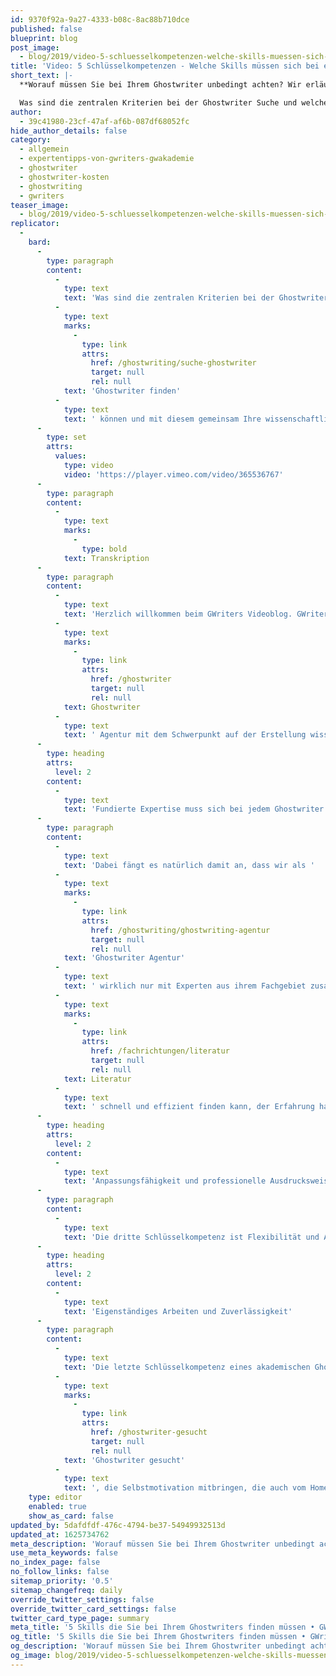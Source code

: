 ```yaml
---
id: 9370f92a-9a27-4333-b08c-8ac88b710dce
published: false
blueprint: blog
post_image:
  - blog/2019/video-5-schluesselkompetenzen-welche-skills-muessen-sich-bei-einem-ghostwriter-finden/fu__nf_schlu__sselkompetenzen_classic_thumbnail.jpg
title: 'Video: 5 Schlüsselkompetenzen - Welche Skills müssen sich bei einem Ghostwriter finden?'
short_text: |-
  **Worauf müssen Sie bei Ihrem Ghostwriter unbedingt achten? Wir erläutern Ihnen die wichtigsten Skills, die Sie bei der Ghostwriter Suche finden müssen.**

  Was sind die zentralen Kriterien bei der Ghostwriter Suche und welche Kompetenzen müssen sich unbedingt bei einem akademischen Ghostwriter finden? Hierzu zählen seine Fachkompetenz, seine Erfahrung im Umgang mit wissenschaftlicher Literatur, Anpassungsfähigkeit an Ihre Anforderungen, ein professioneller Ausdruck beim Schreiben und selbstverständlich seine Zuverlässigkeit und Selbständigkeit. Was es mit diesen Eigenschaften auf sich hat, erläutern wir hier genauer für Sie, damit auch Sie Ihren perfekten Ghostwriter finden können und mit diesem gemeinsam Ihre wissenschaftliche Arbeit zum Erfolg führen können...
author:
  - 39c41980-23cf-47af-af6b-087df68052fc
hide_author_details: false
category:
  - allgemein
  - expertentipps-von-gwriters-gwakademie
  - ghostwriter
  - ghostwriter-kosten
  - ghostwriting
  - gwriters
teaser_image:
  - blog/2019/video-5-schluesselkompetenzen-welche-skills-muessen-sich-bei-einem-ghostwriter-finden/fu__nf_schlu__sselkompetenzen_classic_thumbnail.jpg
replicator:
  -
    bard:
      -
        type: paragraph
        content:
          -
            type: text
            text: 'Was sind die zentralen Kriterien bei der Ghostwriter Suche und welche Kompetenzen müssen sich unbedingt bei einem akademischen Ghostwriter finden? Hierzu zählen seine Fachkompetenz, seine Erfahrung im Umgang mit wissenschaftlicher Literatur, Anpassungsfähigkeit an Ihre Anforderungen, ein professioneller Ausdruck beim Schreiben und selbstverständlich seine Zuverlässigkeit und Selbständigkeit. Was es mit diesen Eigenschaften auf sich hat, erläutern wir hier genauer für Sie, damit auch Sie Ihren perfekten '
          -
            type: text
            marks:
              -
                type: link
                attrs:
                  href: /ghostwriting/suche-ghostwriter
                  target: null
                  rel: null
            text: 'Ghostwriter finden'
          -
            type: text
            text: ' können und mit diesem gemeinsam Ihre wissenschaftliche Arbeit zum Erfolg führen können.'
      -
        type: set
        attrs:
          values:
            type: video
            video: 'https://player.vimeo.com/video/365536767'
      -
        type: paragraph
        content:
          -
            type: text
            marks:
              -
                type: bold
            text: Transkription
      -
        type: paragraph
        content:
          -
            type: text
            text: 'Herzlich willkommen beim GWriters Videoblog. GWriters ist eine professionelle '
          -
            type: text
            marks:
              -
                type: link
                attrs:
                  href: /ghostwriter
                  target: null
                  rel: null
            text: Ghostwriter
          -
            type: text
            text: ' Agentur mit dem Schwerpunkt auf der Erstellung wissenschaftlicher Texte. Heute haben wir das Thema "5 Schlüsselkompetenzen - diese Skills müssen sich bei einem professionellen Ghostwriter finden lassen". Wir schauen uns dazu einmal die fünf Schlüsselkompetenzen an, welcher ein professioneller akademischer Ghostwriter mitbringen muss.'
      -
        type: heading
        attrs:
          level: 2
        content:
          -
            type: text
            text: 'Fundierte Expertise muss sich bei jedem Ghostwriter finden'
      -
        type: paragraph
        content:
          -
            type: text
            text: 'Dabei fängt es natürlich damit an, dass wir als '
          -
            type: text
            marks:
              -
                type: link
                attrs:
                  href: /ghostwriting/ghostwriting-agentur
                  target: null
                  rel: null
            text: 'Ghostwriter Agentur'
          -
            type: text
            text: ' wirklich nur mit Experten aus ihrem Fachgebiet zusammenarbeiten. Der Ghostwriter muss also absolute Kompetenz in seinem Fachgebiet mitbringen und nicht nur Kompetenz auf seinem Fachgebiet aufweisen, sondern eben auch Erfahrung mit wissenschaftlichen Publikationen, mit empirischer Forschung und mit dem Schreiben von Arbeiten an sich mitbringen. Die zweite Schlüsselkompetenz ist, dass der Ghostwriter Experte in der Literaturrecherche ist. Die Literaturrecherche ist der wichtigste Baustein, mitunter, einer wissenschaftlichen Arbeit, dementsprechend muss er ein Experte darin sein. Ein Ghostwriter, der '
          -
            type: text
            marks:
              -
                type: link
                attrs:
                  href: /fachrichtungen/literatur
                  target: null
                  rel: null
            text: Literatur
          -
            type: text
            text: ' schnell und effizient finden kann, der Erfahrung hat im Umgang mit diversen Literaturdatenbanken und weiß, wie man nach entsprechender Literatur sucht und auch weiß, wie man die Qualität von quellen beurteilt und einschätzt.'
      -
        type: heading
        attrs:
          level: 2
        content:
          -
            type: text
            text: 'Anpassungsfähigkeit und professionelle Ausdrucksweise'
      -
        type: paragraph
        content:
          -
            type: text
            text: 'Die dritte Schlüsselkompetenz ist Flexibilität und Anpassungsfähigkeit des Ghostwriters selber, da es meistens auch eine Vorarbeit anderer gibt, eine Vorarbeit des Kunden, auf die ein Ghostwriter denn eben aufbaut. Das heißt, der Ghostwriter selbst muss sich in den Auftraggeber hineinversetzen können und eben dort anknüpfen, an der Idee anknüpfen, wo der Auftraggeber aufgehört hat. Er muss die Möglichkeit haben, sich schnell einzuarbeiten in die Forschung anderer und eben auch offen sein für die Ideen. Es gibt viele Ghostwriter, die Experten in ihrem Fachbereich sind, in der Literaturrecherche, die allerdings nicht anpassungsfähig sind. Mit diesen lässt sich schwierig zusammenarbeiten, deswegen ist dies wirklich eine Schlüsselkompetenz, die ein ordentlicher akademischer Ghostwriter mitbringen muss. Die Vierte Schlüsselkompetenz ist der professionelle Ausdruck. Der Ghostwriter muss sattelfest sein im wissenschaftlichen Arbeiten und einen akademischen Schreibstil mitbringen; die Fähigkeit haben, zur schlüssigen Argumentation und zwar zur prägnanten schlüssigen Argumentation; keine Bandwurmsätze bilden, sondern sich klar und präzise ausdrücken; und muss natürlich mit der Fachterminologie vertraut sein.'
      -
        type: heading
        attrs:
          level: 2
        content:
          -
            type: text
            text: 'Eigenständiges Arbeiten und Zuverlässigkeit'
      -
        type: paragraph
        content:
          -
            type: text
            text: 'Die letzte Schlüsselkompetenz eines akademischen Ghostwriters, mit dem wir und auch unsere Kunden eben zusammenarbeiten möchten, ist natürlich Zuverlässigkeit und auch eine selbstständige Arbeitsweise. Es werden immer '
          -
            type: text
            marks:
              -
                type: link
                attrs:
                  href: /ghostwriter-gesucht
                  target: null
                  rel: null
            text: 'Ghostwriter gesucht'
          -
            type: text
            text: ', die Selbstmotivation mitbringen, die auch vom Home-Office trotzdem strukturiert arbeiten können und sich die Zeit ordentlich einteilen. Durch ein gutes Zeitmanagement und somit wirklich alle Termine einhalten, die vom Kunden und von der Agentur gefordert werden. Ich hoffe ich konnte Euch so die fünf Schlüsselkompetenzen eines ordentlichen akademischen Ghostwriters näher bringen und freue mich, dass Ihr wieder mit dabei wart.'
    type: editor
    enabled: true
    show_as_card: false
updated_by: 5dafdfdf-476c-4794-be37-54949932513d
updated_at: 1625734762
meta_description: 'Worauf müssen Sie bei Ihrem Ghostwriter unbedingt achten? Wir erläutern Ihnen die wichtigsten Skills, die Sie bei der Ghostwriter Suche finden müssen.'
use_meta_keywords: false
no_index_page: false
no_follow_links: false
sitemap_priority: '0.5'
sitemap_changefreq: daily
override_twitter_settings: false
override_twitter_card_settings: false
twitter_card_type_page: summary
meta_title: '5 Skills die Sie bei Ihrem Ghostwriters finden müssen • GWriters.de'
og_title: '5 Skills die Sie bei Ihrem Ghostwriters finden müssen • GWriters.de'
og_description: 'Worauf müssen Sie bei Ihrem Ghostwriter unbedingt achten? Wir erläutern Ihnen die wichtigsten Skills, die Sie bei der Ghostwriter Suche finden müssen.'
og_image: blog/2019/video-5-schluesselkompetenzen-welche-skills-muessen-sich-bei-einem-ghostwriter-finden/fu__nf_schlu__sselkompetenzen_classic_thumbnail.jpg
---
```

